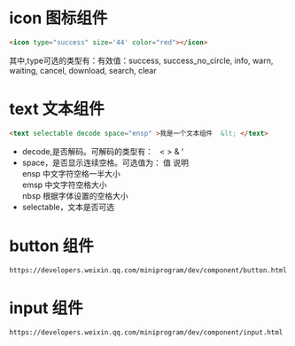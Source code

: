 # icon 图标组件
```html
<icon type="success" size='44' color="red"></icon>
```
其中,type可选的类型有：有效值：success, success_no_circle, info, warn, waiting, cancel, download, search, clear
# text 文本组件
```html
<text selectable decode space="ensp" >我是一个文本组件  &lt; </text>
```
- decode,是否解码。可解码的类型有： &nbsp; &lt; &gt; &amp; &apos; &ensp; &emsp;
- space，是否显示连续空格。可选值为：
值        	说明	    
ensp	中文字符空格一半大小	     
emsp	中文字符空格大小	   
nbsp	根据字体设置的空格大小    
- selectable，文本是否可选
# button 组件
```https://developers.weixin.qq.com/miniprogram/dev/component/button.html```
# input 组件
```https://developers.weixin.qq.com/miniprogram/dev/component/input.html```